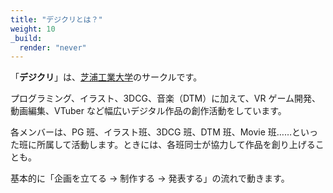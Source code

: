 ```yaml
---
title: "デジクリとは？"
weight: 10
_build:
  render: "never"
---
```


「**デジクリ**」は、[芝浦工業大学](https://www.shibaura-it.ac.jp/)のサークルです。

プログラミング、イラスト、3DCG、音楽（DTM）に加えて、VR ゲーム開発、動画編集、VTuber など幅広いデジタル作品の創作活動をしています。

各メンバーは、PG 班、イラスト班、3DCG 班、DTM 班、Movie 班……といった班に所属して活動します。ときには、各班同士が協力して作品を創り上げることも。

基本的に「企画を立てる → 制作する → 発表する」の流れで動きます。
